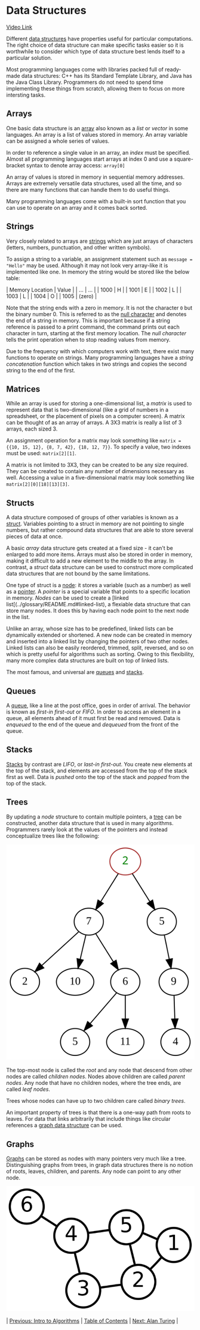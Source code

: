 # Data Structures
[Video Link](https://youtu.be/DuDz6B4cqVc)

Different [data structures](../glossary/README.md#data-structure) have properties useful for particular computations. The right choice of data structure can make specific tasks easier so it is worthwhile to consider which type of data structure best lends itself to a particular solution.

Most programming languages come with libraries packed full of ready-made data structures: C++ has its Standard Template Library, and Java has the Java Class Library. Programmers do not need to spend time implementing these things from scratch, allowing them to focus on more intersting tasks.

## Arrays
One basic data structure is an [array](../glossary/README.md#array) also known as a _list_ or _vector_ in some languages. An array is a list of values stored in memory. An array variable can be assigned a whole series of values.

In order to reference a single value in an array, an _index_ must be specified. Almost all programming languages start arrays at index 0 and use a square-bracket syntax to denote array access: `array[0]`

An array of values is stored in memory in sequential memory addresses. Arrays are extremely versatile data structures, used all the time, and so there are many functions that can handle them to do useful things.

Many programming languages come with a built-in sort function that you can use to operate on an array and it comes back sorted.

## Strings
Very closely related to arrays are [strings](../glossary/README.md#string) which are just arrays of characters (letters, numbers, punctuation, and other written symbols).

To assign a string to a variable, an assignment statement such as `message = "Hello"` may be used. Although it may not look very array-like it is implemented like one. In memory the string would be stored like the below table:

| Memory Location | Value  |
|       ...       |   ...  |
| 1000            | H      |
| 1001            | E      |
| 1002            | L      |
| 1003            | L      |
| 1004            | O      |
| 1005            | (zero) |

Note that the string ends with a zero in memory. It is not the character `0` but the binary number 0. This is referred to as the [null character](../glossary/README.md#null-character) and denotes the end of a string in memory. This is important because if a string reference is passed to a print command, the command prints out each character in turn, starting at the first memory location. The _null character_ tells the print operation when to stop reading values from memory.

Due to the frequency with which computers work with text, there exist many functions to operate on strings. Many programming languages have a _string concatenation_ function which takes in two strings and copies the second string to the end of the first.

## Matrices
While an array is used for storing a one-dimensional list, a _matrix_ is used to represent data that is two-dimensional (like a grid of numbers in a spreadsheet, or the placement of pixels on a computer screen). A matrix can be thought of as an array of arrays. A 3X3 matrix is really a list of 3 arrays, each sized 3.

An assignment operation for a matrix may look something like `matrix = {{10, 15, 12}, {8, 7, 42}, {18, 12, 7}}`. To specify a value, two indexes must be used: `matrix[2][1]`.

A matrix is not limited to 3X3, they can be created to be any size required. They can be created to contain any number of dimensions necessary as well. Accessing a value in a five-dimensional matrix may look something like `matrix[2][0][18][13][3]`.

## Structs
A data structure composed of groups of other variables is known as a [struct](../glossary/README.md#composite-data-type). Variables pointing to a struct in memory are not pointing to single numbers, but rather compound data structures that are able to store several pieces of data at once.

A basic _array_ data structure gets created at a fixed size - it can't be enlarged to add more items. Arrays must also be stored in order in memory, making it difficult to add a new element to the middle to the array. In contrast, a _struct_ data structure can be used to construct more complicated data structures that are not bound by the same limitations.

One type of struct is a [node](../glossary/README.md#node): it stores a variable (such as a number) as well as a [pointer](../glossary/README.md#pointer). A _pointer_ is a special variable that points to a specific location in memory. _Nodes_ can be used to create a [linked list[(../glossary/README.md#linked-list), a flexiable data structure that can store many nodes. It does this by having each node point to the next node in the list.

Unlike an array, whose size has to be predefined, linked lists can be dynamically extended or shortened. A new node can be created in memory and inserted into a linked list by changing the pointers of two other nodes. Linked lists can also be easily reordered, trimmed, split, reversed, and so on which is pretty useful for algorithms such as sorting. Owing to this flexibility, many more complex data structures are built on top of linked lists.

The most famous, and universal are [queues](../glossary/README.md#queue) and [stacks](../glossary/README.md#stack).

## Queues
A [queue](../glossary/README.md#queue), like a line at the post office, goes in order of arrival. The behavior is known as _first-in first-out_ or _FIFO_. In order to access an element in a queue, all elements ahead of it must first be read and removed. Data is _enqueued_ to the end of the queue and _dequeued_ from the front of the queue.

## Stacks
[Stacks](../glossary/README.md#stack) by contrast are _LIFO_, or _last-in first-out_. You create new elements at the top of the stack, and elements are accessed from the top of the stack first as well. Data is _pushed_ onto the top of the stack and _popped_ from the top of the stack.

## Trees
By updating a _node_ structure to contain multiple pointers, a [tree](../glossary/README.md#tree) can be constructed, another data structure that is used in many algorithms. Programmers rarely look at the values of the pointers and instead conceptualize trees like the following:

![Tree diagram](../glossary/tree.svg)
<br /><br />
The top-most node is called the _root_ and any node that descend from other nodes are called _children nodes_. Nodes above children are called _parent nodes_. Any node that have no children nodes, where the tree ends, are called _leaf nodes_.

Trees whose nodes can have up to two children care called _binary trees_.

An important property of trees is that there is a one-way path from roots to leaves. For data that links arbitrarily that include things like circular references a [graph data structure](../glossary/README.md#graph) can be used.

## Graphs
[Graphs](../glossary/README.md#graph) can be stored as nodes with many pointers very much like a tree. Distinguishing graphs from trees, in graph data structures there is no notion of roots, leaves, children, and parents. Any node can point to any other node.

![Graph diagram](../glossary/graph.svg)

| [Previous: Intro to Algorithms](../13/README.md) | [Table of Contents](../README.md#table-of-contents) | [Next: Alan Turing](../15/README.md) |

